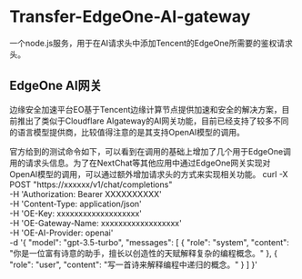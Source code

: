 # Transfer-EdgeOne-AI-gateway
一个node.js服务，用于在AI请求头中添加Tencent的EdgeOne所需要的鉴权请求头。

## EdgeOne AI网关
边缘安全加速平台EO基于Tencent边缘计算节点提供加速和安全的解决方案，目前推出了类似于Cloudflare AIgateway的AI网关功能，目前已经支持了较多不同的语言模型提供商，比较值得注意的是其支持OpenAI模型的调用。

官方给到的测试命令如下，可以看到在调用的基础上增加了几个用于EdgeOne调用的请求头信息。为了在NextChat等其他应用中通过EdgeOne网关实现对OpenAI模型的调用，可以通过额外增加请求头的方式来实现相关功能。
    curl -X POST "https://xxxxxx/v1/chat/completions" \
     -H 'Authorization: Bearer XXXXXXXXXX' \
     -H 'Content-Type: application/json' \
     -H 'OE-Key: xxxxxxxxxxxxxxxxxxx' \
     -H 'OE-Gateway-Name: xxxxxxxxxxxxxxxxxx' \
     -H 'OE-AI-Provider: openai' \
     -d '{
      "model": "gpt-3.5-turbo",
      "messages": [
        {
          "role": "system",
          "content": "你是一位富有诗意的助手，擅长以创造性的天赋解释复杂的编程概念。"
        },
        {
          "role": "user",
          "content": "写一首诗来解释编程中递归的概念。"
        }
      ]
    }'

